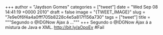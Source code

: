 
+++
author = "Jaydson Gomes"
categories = ["tweet"]
date = "Wed Sep 08 14:41:19 +0000 2010"
draft = false
image = "{TWEET_IMAGE}"
slug = "7e9e0f6f4a4a0fff705b8228c4e5a817f156a730"
tags = ["tweet"]
title = """Segundo o @IDGNow Ajax á ..."""
+++
Segundo o @IDGNow Ajax á a mistura de Java e XML.  http://bit.ly/aOpoEv #Fail
